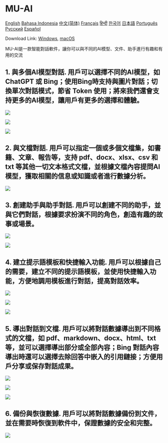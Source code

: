 # MU-AI

[English](./README.md)
[Bahasa Indonesia](./README-id-ID.md)
[中文(简体)](./README-zh-CN.md)
[Français](./README-fr-FR.md)
[हिन्दी](./README-hi-IN.md)
[한국어](./README-ko-KR.md)
[日本語](./README-ja-JP.md)
[Português](./README-pt-PT.md)
[Русский](./README-ru-RU.md)
[Español](./README-es-ES.md)

Download Link: [Windows](https://raw.githubusercontent.com/MicroUtil/muai/main/bin/MU-AI_0.1.0_x64-GH.msi.zip),
[macOS](https://raw.githubusercontent.com/MicroUtil/muai/main/bin/MU-AI_0.1.0_x64-GH.dmg)

MU-AI是一款智能對話軟件，讓你可以與不同的AI模型、文件、助手進行有趣和有用的交流

## 1. 與多個AI模型對話. 用戶可以選擇不同的AI模型，如 ChatGPT 或 Bing；使用Bing時支持與圖片對話；切換單次對話模式，節省 Token 使用；將來我們還會支持更多的AI模型，讓用戶有更多的選擇和體驗。

![](https://raw.githubusercontent.com/MicroUtil/muai/main/web/images/dark/1-1.jpg)

![](https://raw.githubusercontent.com/MicroUtil/muai/main/web/images/dark/1-2.jpg)

![](https://raw.githubusercontent.com/MicroUtil/muai/main/web/images/dark/1-3.jpg)

## 2. 與文檔對話. 用戶可以指定一個或多個文檔集，如書籍、文章、報告等，支持 pdf、docx、xlsx、csv 和 txt 等其他一切文本格式文檔，並根據文檔內容提問AI模型，獲取相關的信息或知識或者進行數據分析。

![](https://raw.githubusercontent.com/MicroUtil/muai/main/web/images/dark/2-1.jpg)

## 3. 創建助手與助手對話. 用戶可以創建不同的助手，並與它們對話，根據要求扮演不同的角色，創造有趣的故事或場景。

![](https://raw.githubusercontent.com/MicroUtil/muai/main/web/images/dark/3-1.jpg)

![](https://raw.githubusercontent.com/MicroUtil/muai/main/web/images/dark/3-2.jpg)

## 4. 建立提示語模板和快捷輸入功能. 用戶可以根據自己的需要，建立不同的提示語模板，並使用快捷輸入功能，方便地調用模板進行對話，提高對話效率。

![](https://raw.githubusercontent.com/MicroUtil/muai/main/web/images/dark/4-1.jpg)

![](https://raw.githubusercontent.com/MicroUtil/muai/main/web/images/dark/4-2.jpg)

![](https://raw.githubusercontent.com/MicroUtil/muai/main/web/images/dark/4-3.jpg)

## 5. 導出對話到文檔. 用戶可以將對話數據導出到不同格式的文檔，如 pdf、markdown、docx、html、txt 等，並可以選擇導出部分或全部內容；Bing 對話內容導出時還可以選擇去除回答中嵌入的引用鏈接；方便用戶分享或保存對話成果。

![](https://raw.githubusercontent.com/MicroUtil/muai/main/web/images/dark/5-1.jpg)

![](https://raw.githubusercontent.com/MicroUtil/muai/main/web/images/dark/5-2.jpg)

![](https://raw.githubusercontent.com/MicroUtil/muai/main/web/images/dark/5-3.jpg)

## 6. 備份與恢復數據. 用戶可以將對話數據備份到文件，並在需要時恢復到軟件中，保證數據的安全和完整。

![](https://raw.githubusercontent.com/MicroUtil/muai/main/web/images/dark/6-1.jpg)

